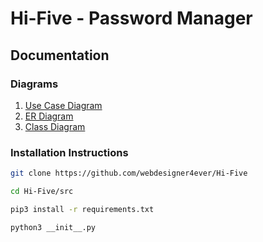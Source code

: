 # Hi-Five - Password Manager

## Documentation

### Diagrams

1. [Use Case Diagram](./docs/use-case-diagram.pdf)
2. [ER Diagram](./docs/er-diagram.pdf)
3. [Class Diagram](./docs/class-diagram.pdf)


### Installation Instructions

```bash
git clone https://github.com/webdesigner4ever/Hi-Five

cd Hi-Five/src

pip3 install -r requirements.txt

python3 __init__.py
```

